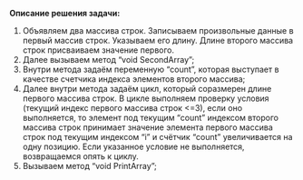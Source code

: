 **Описание решения задачи:**
1. Объявляем два массива строк. Записываем произвольные данные в первый массив строк. Указываем его длину. Длине второго массива строк присваиваем значение первого.
2. Далее вызываем метод “void SecondArray”;
3. Внутри метода задаём переменную “count”, которая выступает в качестве счетчика индекса элементов второго массива;
4. Далее внутри метода задаём цикл, который соразмерен длине первого массива строк. В цикле выполняем проверку условия (текущий индекс первого массива строк <=3), если оно выполняется, то элемент под текущим “count” индексом второго массива строк принимает значение элемента первого массива строк под текущим индексом “i” и счётчик “count” увеличивается на одну позицию. Если указанное условие не выполняется, возвращаемся опять к циклу.
5. Вызываем метод “void PrintArray”;
